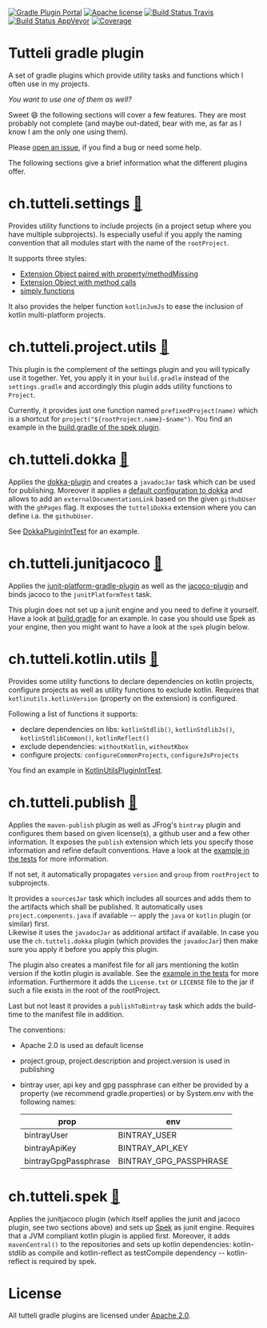 [![Gradle Plugin Portal](https://img.shields.io/badge/gradle%20plugin-v0.15.0.0-blue.svg)](https://plugins.gradle.org/u/robstoll)
[![Apache license](https://img.shields.io/badge/license-Apache%202.0-brightgreen.svg)](http://opensource.org/licenses/Apache2.0)
[![Build Status Travis](https://travis-ci.org/robstoll/tutteli-gradle-plugins.svg?tag=v0.15.0)](https://travis-ci.org/robstoll/tutteli-gradle-plugins/branches)
[![Build Status AppVeyor](https://ci.appveyor.com/api/projects/status/bv5e7rhsjko5mqy4/branch/master?svg=true)](https://ci.appveyor.com/project/robstoll/tutteli-gradle-plugins/branch/master)
[![Coverage](https://codecov.io/gh/robstoll/tutteli-gradle-plugins/branch/master/graph/badge.svg)](https://codecov.io/github/robstoll/tutteli-gradle-plugins/branch/master)

# Tutteli gradle plugin
A set of gradle plugins which provide utility tasks and functions which I often use in my projects.

*You want to use one of them as well?*

Sweet :smile: the following sections will cover a few features.
They are most probably not complete
(and maybe out-dated, bear with me, as far as I know I am the only one using them).

Please [open an issue](https://github.com/robstoll/tutteli-gradle-plugins/issues/new),
if you find a bug or need some help.

The following sections give a brief information what the different plugins offer.

# ch.tutteli.settings [🔗](https://plugins.gradle.org/plugin/ch.tutteli.settings/0.15.0)
Provides utility functions to include projects (in a project setup where you have multiple subprojects).
Is especially useful if you apply the naming convention that all modules start with the name of the `rootProject`.

It supports three styles:
- [Extension Object paired with property/methodMissing](https://github.com/robstoll/tutteli-gradle-plugins/tree/v0.15.0/tutteli-gradle-settings/src/test/groovy/ch/tutteli/gradle/settings/SettingsUtilPluginIntTest.groovy#L29)
- [Extension Object with method calls](https://github.com/robstoll/tutteli-gradle-plugins/tree/v0.15.0/tutteli-gradle-settings/src/test/groovy/ch/tutteli/gradle/settings/SettingsUtilPluginIntTest.groovy#L94)
- [simply functions](https://github.com/robstoll/tutteli-gradle-plugins/tree/v0.15.0/tutteli-gradle-settings/src/test/groovy/ch/tutteli/gradle/settings/SettingsUtilPluginIntTest.groovy#L175)

It also provides the helper function `kotlinJvmJs` to ease the inclusion of kotlin multi-platform projects.

# ch.tutteli.project.utils [🔗](https://plugins.gradle.org/plugin/ch.tutteli.project.utils/0.15.0)
This plugin is the complement of the settings plugin and you will typically use it together. 
Yet, you apply it in your `build.gradle` instead of the `settings.gradle` and accordingly this plugin adds utility functions to `Project`.

Currently, it provides just one function named `prefixedProject(name)` which is a shortcut for `project("${rootProject.name}-$name")`.
You find an example in the [build.gradle of the spek plugin](https://github.com/robstoll/tutteli-gradle-plugins/tree/v0.15.0/tutteli-gradle-spek/build.gradle#L20).

# ch.tutteli.dokka [🔗](https://plugins.gradle.org/plugin/ch.tutteli.dokka/0.15.0)
Applies the [dokka-plugin](https://github.com/Kotlin/dokka) and creates a `javadocJar` task which can be used for publishing.
Moreover it applies a [default configuration to dokka](https://github.com/robstoll/tutteli-gradle-plugins/tree/v0.15.0/tutteli-gradle-dokka/src/main/groovy/ch/tutteli/gradle/dokka/DokkaPluginExtension.groovy#L22)
and allows to add an `externalDocumentationLink` based on the given `githubUser` with the `ghPages` flag.
It exposes the `tutteliDokka` extension where you can define i.a. the `githubUser`.
 
See [DokkaPluginIntTest](https://github.com/robstoll/tutteli-gradle-plugins/tree/v0.15.0/tutteli-gradle-dokka/src/test/groovy/ch/tutteli/gradle/dokka/DokkaPluginIntTest.groovy#L112)
for an example.

# ch.tutteli.junitjacoco [🔗](https://plugins.gradle.org/plugin/ch.tutteli.junitjacoco/0.15.0)
Applies the [junit-platform-gradle-plugin](https://junit.org/junit5/docs/current/user-guide/#running-tests-build-gradle)
as well as the [jacoco-plugin](https://docs.gradle.org/current/userguide/jacoco_plugin.html)
and binds jacoco to the `junitPlatformTest` task.

This plugin does not set up a junit engine and you need to define it yourself. 
Have a look at [build.gradle](https://github.com/robstoll/tutteli-gradle-plugins/tree/v0.15.0/build.gradle#L61)
for an example.
In case you should use Spek as your engine, then you might want to have a look at the `spek` plugin below.

# ch.tutteli.kotlin.utils [🔗](https://plugins.gradle.org/plugin/ch.tutteli.kotlin.utils/0.15.0)
Provides some utility functions to declare dependencies on kotlin projects, configure projects as well as utility functions to exclude kotlin.
Requires that `kotlinutils.kotlinVersion` (property on the extension) is configured.

Following a list of functions it supports:
- declare dependencies on libs: `kotlinStdlib()`, `kotlinStdlibJs()`, `kotlinStdlibCommon()`, `kotlinReflect()`  
- exclude dependencies: `withoutKotlin`, `withoutKbox`
- configure projects: `configureCommonProjects`, `configureJsProjects`   

You find an example in [KotlinUtilsPluginIntTest](https://github.com/robstoll/tutteli-gradle-plugins/tree/v0.15.0/tutteli-gradle-kotlin-utils/src/test/groovy/ch/tutteli/gradle/kotlin/KotlinUtilsPluginIntTest.groovy#L31).

# ch.tutteli.publish [🔗](https://plugins.gradle.org/plugin/ch.tutteli.publish/0.15.0)
Applies the `maven-publish` plugin as well as JFrog's `bintray` plugin and 
configures them based on given license(s), a github user and a few other information.
It exposes the `publish` extension which lets you specify those information and refine default conventions.
Have a look at the [example in the tests](https://github.com/robstoll/tutteli-gradle-plugins/tree/v0.15.0/tutteli-gradle-publish/src/test/groovy/ch/tutteli/gradle/publish/PublishPluginIntTest.groovy#L41)
for more information.

If not set, it automatically propagates `version` and `group` from `rootProject` to subprojects.

It provides a `sourcesJar` task which includes all sources and adds them to the artifacts which shall be published.
It automatically uses `project.components.java` if available -- apply the `java` or `kotlin` plugin (or similar) first.   
Likewise it uses the `javadocJar` as additional artifact if available. 
In case you use the `ch.tutteli.dokka` plugin (which provides the `javadocJar`) then make sure you apply it before you apply this plugin.

The plugin also creates a manifest file for all jars mentioning the kotlin version if the kotlin plugin is available.
See the [example in the tests](https://github.com/robstoll/tutteli-gradle-plugins/tree/v0.15.0/tutteli-gradle-publish/src/test/groovy/ch/tutteli/gradle/publish/PublishPluginIntTest.groovy#L310)
for more information.
Furthermore it adds the `License.txt` or `LICENSE` file to the jar if such a file exists in the root of the rootProject.

Last but not least it provides a `publishToBintray` task which adds the build-time to the manifest file in addition.

The conventions:
- Apache 2.0 is used as default license
- project.group, project.description and project.version is used in publishing
- bintray user, api key and gpg passphrase can either be provided by a property (we recommend gradle.properties) or by System.env with the following names:

    |       prop           |         env            |
    |----------------------|------------------------|
    | bintrayUser          | BINTRAY_USER           |
    | bintrayApiKey        | BINTRAY_API_KEY        |
    | bintrayGpgPassphrase | BINTRAY_GPG_PASSPHRASE | 

# ch.tutteli.spek [🔗](https://plugins.gradle.org/plugin/ch.tutteli.spek/0.15.0)
Applies the junitjacoco plugin (which itself applies the junit and jacoco plugin, see two sections above) 
and sets up [Spek](http://spekframework.org/) as junit engine.
Requires that a JVM compliant kotlin plugin is applied first.
Moreover, it adds `mavenCentral()` to the repositories and sets up kotlin dependencies:
kotlin-stdlib as compile and kotlin-reflect as testCompile dependency -- kotlin-reflect is required by spek.

# License
All tutteli gradle plugins are licensed under [Apache 2.0](http://opensource.org/licenses/Apache2.0).
